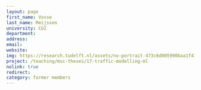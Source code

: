 ```yaml
---
layout: page
first_name: Vosse
last_name: Meijssen
university: CGI
department:
address:
email:
website:
img: https://research.tudelft.nl/assets/no-portrait-473c6d005990baa1f418d9c668dcd4ec.png
project: /teaching/msc-theses/17-traffic-modelling-ml
nolink: true
redirect:
category: former members
---
```

